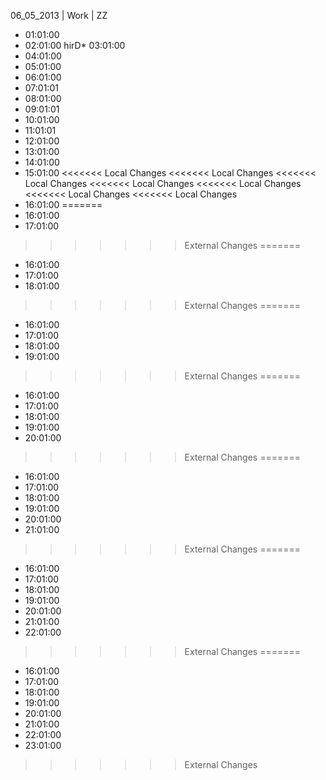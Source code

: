 06_05_2013 | Work | ZZ 
* 01:01:00
* 02:01:00
hirD* 03:01:00
* 04:01:00
* 05:01:00
* 06:01:00
* 07:01:01
* 08:01:00
* 09:01:01
* 10:01:00
* 11:01:01
* 12:01:00
* 13:01:00
* 14:01:00
* 15:01:00
<<<<<<< Local Changes
<<<<<<< Local Changes
<<<<<<< Local Changes
<<<<<<< Local Changes
<<<<<<< Local Changes
<<<<<<< Local Changes
<<<<<<< Local Changes
* 16:01:00
=======
* 16:01:00
* 17:01:00
>>>>>>> External Changes
=======
* 16:01:00
* 17:01:00
* 18:01:00
>>>>>>> External Changes
=======
* 16:01:00
* 17:01:00
* 18:01:00
* 19:01:00
>>>>>>> External Changes
=======
* 16:01:00
* 17:01:00
* 18:01:00
* 19:01:00
* 20:01:00
>>>>>>> External Changes
=======
* 16:01:00
* 17:01:00
* 18:01:00
* 19:01:00
* 20:01:00
* 21:01:00
>>>>>>> External Changes
=======
* 16:01:00
* 17:01:00
* 18:01:00
* 19:01:00
* 20:01:00
* 21:01:00
* 22:01:00
>>>>>>> External Changes
=======
* 16:01:00
* 17:01:00
* 18:01:00
* 19:01:00
* 20:01:00
* 21:01:00
* 22:01:00
* 23:01:00
>>>>>>> External Changes
